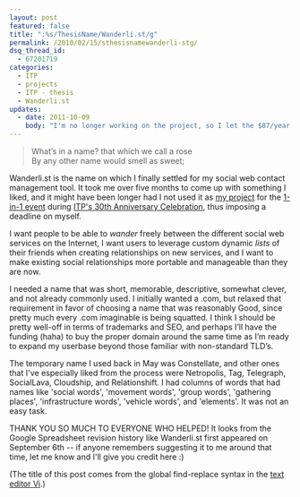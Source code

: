 ```yaml
---
layout: post
featured: false
title: ":%s/ThesisName/Wanderli.st/g"
permalink: /2010/02/15/sthesisnamewanderli-stg/
dsq_thread_id:
  - 67201719
categories:
  - ITP
  - projects
  - ITP - thesis
  - Wanderli.st
updates:
  - date: 2011-10-09
    body: "I'm no longer working on the project, so I let the $87/year wanderli.st domain expire and removed that link to minimize confusion."
---
```

> What’s in a name? that which we call a rose  
> By any other name would smell as sweet;

Wanderli.st is the name on which I finally settled for my social web contact management tool. It took me over five months to come up with something I liked, and it might have been longer had I not used it as [my project][1] for the [1-in-1 event][2] during [ITP's 30th Anniversary Celebration][3], thus imposing a deadline on myself.

I want people to be able to *wander* freely between the different social web services on the Internet, I want users to leverage custom dynamic *lists* of their friends when creating relationships on new services, and I want to make existing social relationships more portable and manageable than they are now.

I needed a name that was short, memorable, descriptive, somewhat clever, and not already commonly used. I initially wanted a .com, but relaxed that requirement in favor of choosing a name that was reasonably Good, since pretty much every .com imaginable is being squatted. I think I should be pretty well-off in terms of trademarks and SEO, and perhaps I’ll have the funding (haha) to buy the proper domain around the same time as I’m ready to expand my userbase beyond those familiar with non-standard TLD’s.

The temporary name I used back in May was Constellate, and other ones that I've especially liked from the process were Netropolis, Tag, Telegraph, SocialLava, Cloudship, and Relationshift. I had columns of words that had names like 'social words', 'movement words', 'group words', 'gathering places', 'infrastructure words', 'vehicle words', and 'elements'. It was not an easy task.

THANK YOU SO MUCH TO EVERYONE WHO HELPED! It looks from the Google Spreadsheet revision history like Wanderli.st first appeared on September 6th -- if anyone remembers suggesting it to me around that time, let me know and I'll give you credit here :)

(The title of this post comes from the global find-replace syntax in the [text editor Vi][4].)

 [1]: http://www.itp30show.org/permalink/aglpdHAzMHNob3dyDgsSCEJsb2dQb3N0GDsM
 [2]: http://www.itp30show.org/whatis
 [3]: http://itp.nyu.edu/itp30/
 [4]: http://en.wikipedia.org/wiki/Vi
